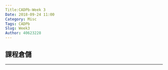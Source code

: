 ```yaml
---
Title:CADPb-Week 3
Date: 2018-09-24 11:00
Category: Misc
Tags: CADPb
Slug: Week3
Author: 40623228
---
```



<!-- PELICAN_END_SUMMARY -->

課程倉儲
----


----





